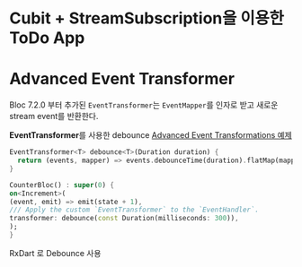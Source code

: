 # Cubit + StreamSubscription을 이용한 ToDo App


# Advanced Event Transformer
Bloc 7.2.0 부터 추가된 `EventTransformer`는 `EventMapper`를 인자로 받고 새로운 stream event를 반환한다.  

**EventTransformer**를 사용한 debounce
[Advanced Event Transformations 예제](https://bloclibrary.dev/bloc-concepts/#advanced-event-transformations)
```dart
EventTransformer<T> debounce<T>(Duration duration) {
  return (events, mapper) => events.debounceTime(duration).flatMap(mapper);
}

CounterBloc() : super(0) {
on<Increment>(
(event, emit) => emit(state + 1),
/// Apply the custom `EventTransformer` to the `EventHandler`.
transformer: debounce(const Duration(milliseconds: 300)),
);
}
```

RxDart 로 Debounce 사용
